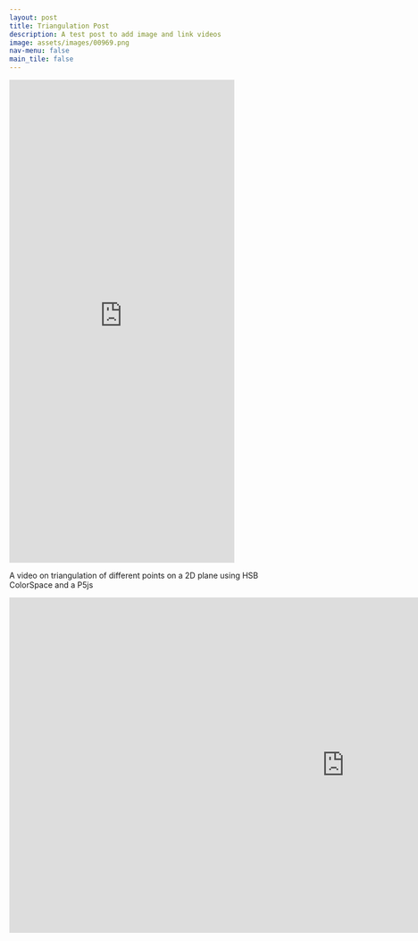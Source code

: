 ```yaml
---
layout: post
title: Triangulation Post
description: A test post to add image and link videos
image: assets/images/00969.png
nav-menu: false
main_tile: false
---
```

<script>
  function resizeIframe(obj) {
    obj.style.height = obj.contentWindow.document.documentElement.scrollHeight + 'px';
  }
</script>
<iframe style=" height: 864; width: 80%;" src="https://www.youtube.com/embed/fY4qkfjJo6A" frameborder="0" scrolling="no" onload="resizeIframe(this)" allow="accelerometer; autoplay; encrypted-media; gyroscope; picture-in-picture" allowfullscreen></iframe>

A video on triangulation of different points on a 2D plane using HSB ColorSpace and a P5js

<iframe style=" height: 600; width: 1200;" src="https://editor.p5js.org/TahsinTariq/embed/zeAlkZ5LK" frameborder="0" scrolling="no" onload="resizeIframe(this)"></iframe>



